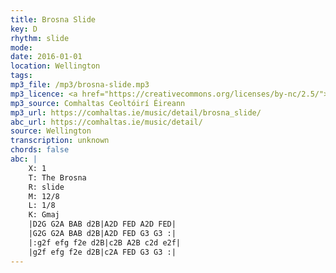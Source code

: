 ```yaml
---
title: Brosna Slide
key: D
rhythm: slide
mode:
date: 2016-01-01
location: Wellington
tags:
mp3_file: /mp3/brosna-slide.mp3
mp3_licence: <a href="https://creativecommons.org/licenses/by-nc/2.5/">CC-BY-NC-2.5</a>
mp3_source: Comhaltas Ceoltóirí Éireann
mp3_url: https://comhaltas.ie/music/detail/brosna_slide/
abc_url: https://comhaltas.ie/music/detail/
source: Wellington
transcription: unknown
chords: false
abc: |
    X: 1
    T: The Brosna
    R: slide
    M: 12/8
    L: 1/8
    K: Gmaj
    |D2G G2A BAB d2B|A2D FED A2D FED|
    |G2G G2A BAB d2B|A2D FED G3 G3 :|
    |:g2f efg f2e d2B|c2B A2B c2d e2f|
    |g2f efg f2e d2B|c2A FED G3 G3 :|
---
```

